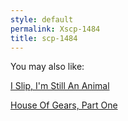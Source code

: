 ```yaml
---
style: default
permalink: Xscp-1484
title: scp-1484
---
```

You may also like:

[I Slip, I'm Still An Animal](http://scp-wiki.net/i-slip-i-m-still-an-animal)

[House Of Gears, Part One](http://scp-wiki.net/house-of-gears-part-one)
